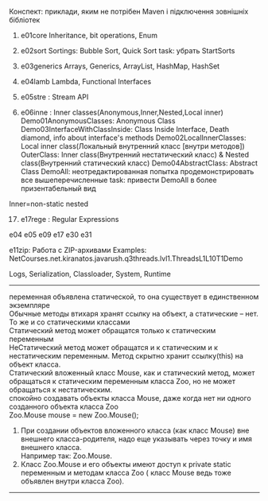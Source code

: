 Конспект: приклади, яким не потрібен Maven і підключення зовнішніх бібліотек 

1) e01core
Inheritance, bit operations, Enum

2) e02sort
Sortings: Bubble Sort, Quick Sort
task: убрать StartSorts
 
3) e03generics
Arrays, Generics, ArrayList, HashMap, HashSet

4) e04lamb
Lambda, Functional Interfaces

5) e05stre : Stream API

6) e06inne : Inner classes(Anonymous,Inner,Nested,Local inner)
Demo01AnonymousClasses: Anonymous Class
Demo03InterfaceWithClassInside: Class Inside Interface, Death diamond, info about interface's methods
Demo02LocalInnerClasses: Local inner class(Локальный внутренний класс [внутри методов])
OuterClass: Inner class(Внутренний нестатический класс) & Nested class(Внутренний cтатический класс)
Demo04AbstractClass: Abstract Class
DemoAll: неотредактированная попытка продемонстрировать все вышеперечисленные
task: привести DemoAll в более призентабельный вид

Inner=non-static nested

17) e17rege : Regular Expressions







e04 e05 e09 e17 e30 e31


   e11zip: Работа с ZIP-архивами
Examples: NetCourses.net.kiranatos.javarush.q3threads.lvl1.ThreadsL1L10T1Demo

Logs, Serialization, Classloader, System, Runtime



****************
переменная объявлена статической, то она существует в единственном экземпляре			
Обычные методы втихаря хранят ссылку на объект, а статические – нет. То же и со статическими классами			
Статический метод может обращатся только к статическим переменным			
НеСтатический метод может обращатся и к статическим и к нестатическим переменным. Метод скрытно хранит ссылку(this) на объект класса.			
Статический вложенный класс Mouse, как и статический метод, может обращаться к статическим переменным класса Zoo, но не может обращаться к нестатическим.			
спокойно создавать объекты класса Mouse, даже когда нет ни одного созданного объекта класса Zoo			
Zoo.Mouse mouse = new Zoo.Mouse();			
1) При создании объектов вложенного класса (как класс Mouse) вне внешнего класса-родителя, надо еще указывать через точку и имя внешнего класса.			
	Например так: Zoo.Mouse.		
2) Класс Zoo.Mouse и его объекты имеют доступ к private static переменным и методам класса Zoo ( класс Mouse ведь тоже объявлен внутри класса Zoo).			
*****************